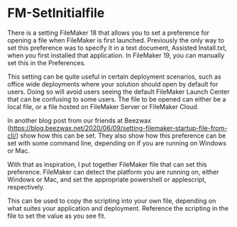 # FM-SetInitialfile

There is a setting FileMaker 18 that allows you to set a preference for opening a file when FileMaker is first launched. Previously the only way to set this preference was to specify it in a text document, Assisted Install.txt, when you first installed that application. In FileMaker 19, you can manually set this in the Preferences.

This setting can be quite useful in certain deployment scenarios, such as office wide deployments where your solution should open by default for users. Doing so will avoid users seeing the default FileMaker Launch Center that can be confusing to some users. The file to be opened can either be a local file, or a file hosted on FileMaker Server or FileMaker Cloud.

In another blog post from our friends at Beezwax (https://blog.beezwax.net/2020/06/09/setting-filemaker-startup-file-from-cli/) show how this can be set. They also show how this preference can be set with some command line, depending on if you are running on Windows or Mac.

With that as inspiration, I put together FileMaker file that can set this preference. FileMaker can detect the platform you are running on, either Windows or Mac, and set the appropriate powershell or applescript, respectively.

This can be used to copy the scripting into your own file, depending on what suites your application and deployment. Reference the scripting in the file to set the value as you see fit.
